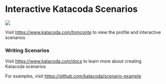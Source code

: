 # Interactive Katacoda Scenarios

[![](http://shields.katacoda.com/katacoda/tomconte/count.svg)](https://www.katacoda.com/tomconte "Get your profile on Katacoda.com")

Visit https://www.katacoda.com/tomconte to view the profile and interactive scenarios

### Writing Scenarios
Visit https://www.katacoda.com/docs to learn more about creating Katacoda scenarios

For examples, visit https://github.com/katacoda/scenario-example

